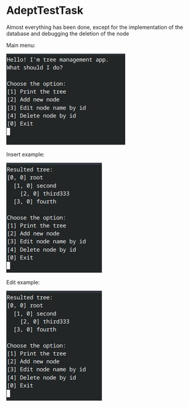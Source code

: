 # AdeptTestTask

Almost everything has been done, except for the implementation of the database and debugging the deletion of the node

Main menu:

![Main menu](./img/Main%20menu.jpg)

Insert example:

![Insert example](./img/Edit%20example.jpg)

Edit example:

![Edit example](./img/Edit%20example.jpg)
